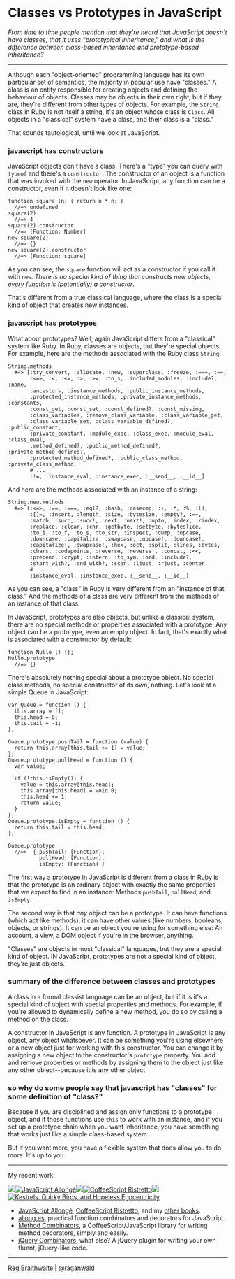# Classes vs Prototypes in JavaScript

*From time to time people mention that they're heard that JavaScript doesn't have classes, that it uses "prototypical inheritance," and what is the difference between class-based inheritance and prototype-based inheritance?*

---

Although each "object-oriented" programming language has its own particular set of semantics, the majority in popular use have "classes." A class is an entity responsible for creating objects and defining the behaviour of objects. Classes may be objects in their own right, but if they are, they're different from other types of objects. For example, the `String` class in Ruby is not itself a string, it's an object whose class is `Class`. All objects in a "classical" system have a class, and their class is a "class."

That sounds tautological, until we look at JavaScript.

### javascript has constructors

JavaScript objects don't have a class. There's a "type" you can query with `typeof` and there's a `constructor`. The constructor of an object is a function that was invoked with the `new` operator. In JavaScript, any function can be a constructor, even if it doesn't look like one:

    function square (n) { return n * n; }
      //=> undefined
    square(2)
      //=> 4
    square(2).constructor
      //=> [Function: Number]
    new square(2)
      //=> {}
    new square(2).constructor
      //=> [Function: square]

As you can see, the `square` function will act as a constructor if you call it with `new`. *There is no special kind of thing that constructs new objects, every function is (potentially) a constructor*.

That's different from a true classical language, where the class is a special kind of object that creates new instances.

### javascript has prototypes

What about prototypes? Well, again JavaScript differs from a "classical" system like Ruby. In Ruby, classes are objects, but they're special objects. For example, here are the methods associated with the Ruby class `String`:

    String.methods
      #=> [:try_convert, :allocate, :new, :superclass, :freeze, :===, :==,
           :<=>, :<, :<=, :>, :>=, :to_s, :included_modules, :include?, :name, 
           :ancestors, :instance_methods, :public_instance_methods, 
           :protected_instance_methods, :private_instance_methods, :constants, 
           :const_get, :const_set, :const_defined?, :const_missing, 
           :class_variables, :remove_class_variable, :class_variable_get, 
           :class_variable_set, :class_variable_defined?, :public_constant, 
           :private_constant, :module_exec, :class_exec, :module_eval, :class_eval, 
           :method_defined?, :public_method_defined?, :private_method_defined?, 
           :protected_method_defined?, :public_class_method, :private_class_method, 
           # ...
           :!=, :instance_eval, :instance_exec, :__send__, :__id__] 

And here are the methods associated with an instance of a string:

    String.new.methods
      #=> [:<=>, :==, :===, :eql?, :hash, :casecmp, :+, :*, :%, :[],
           :[]=, :insert, :length, :size, :bytesize, :empty?, :=~,
           :match, :succ, :succ!, :next, :next!, :upto, :index, :rindex,
           :replace, :clear, :chr, :getbyte, :setbyte, :byteslice,
           :to_i, :to_f, :to_s, :to_str, :inspect, :dump, :upcase,
           :downcase, :capitalize, :swapcase, :upcase!, :downcase!,
           :capitalize!, :swapcase!, :hex, :oct, :split, :lines, :bytes,
           :chars, :codepoints, :reverse, :reverse!, :concat, :<<,
           :prepend, :crypt, :intern, :to_sym, :ord, :include?,
           :start_with?, :end_with?, :scan, :ljust, :rjust, :center,
           # ...
           :instance_eval, :instance_exec, :__send__, :__id__]

As you can see, a "class" in Ruby is very different from an "instance of that class." And the methods of a class are very different from the methods of an instance of that class.

In JavaScript, prototypes are also objects, but unlike a classical system, there are no special methods or properties associated with a prototype. Any object can be a prototype, even an empty object. In fact, that's exactly what is associated with a constructor by default:

    function Nullo () {};
    Nullo.prototype
      //=> {}
      
There's absolutely nothing special about a prototype object. No special class methods, no special constructor of its own, nothing. Let's look at a simple Queue in JavaScript:

    var Queue = function () {
      this.array = [];
      this.head = 0;
      this.tail = -1;
    };
      
    Queue.prototype.pushTail = function (value) {
      return this.array[this.tail += 1] = value;
    };
    Queue.prototype.pullHead = function () {
      var value;
      
      if (!this.isEmpty()) {
        value = this.array[this.head];
        this.array[this.head] = void 0;
        this.head += 1;
        return value;
      }
    };
    Queue.prototype.isEmpty = function () {
      return this.tail < this.head;
    };
    
    Queue.prototype
      //=>  { pushTail: [Function],
              pullHead: [Function],
              isEmpty: [Function] }

The first way a prototype in JavaScript is different from a class in Ruby is that the prototype is an ordinary object with exactly the same properties that we expect to find in an instance: Methods `pushTail`, `pullHead`, and `isEmpty`.

The second way is that *any* object can be a prototype. It can have functions (which act like methods), it can have other values (like numbers, booleans, objects, or strings). It can be an object you're using for something else: An account, a view, a DOM object if you're in the browser, anything.

"Classes" are objects in most "classical" languages, but they are a special kind of object. IN JavaScript, prototypes are not a special kind of object, they're just objects.

### summary of the difference between classes and prototypes

A class in a formal classist language can be an object, but if it is it's a special kind of object with special properties and methods. For example, if you're allowed to dynamically define a new method, you do so by calling a method on the class.

A constructor in JavaScript is any function. A prototype in JavaScript is any object, any object whatsoever. It can be something you're using elsewhere or a new object just for working with this constructor. You can change it by assigning a new object to the constructor's `prototype` property. You add and remove properties or methods by assigning them to the object just like any other object--because it is any other object.

### so why do some people say that javascript has "classes" for some definition of "class?"

Because if you are disciplined and assign only functions to a prototype object, and if those functions use `this` to work with an instance, and if you set up a prototype chain when you want inheritance, you have something that works just like a simple class-based system.

But if you want more, you have a flexible system that does allow you to do more. It's up to you.

---

My recent work:

![](http://i.minus.com/iL337yTdgFj7.png)[![JavaScript Allongé](http://i.minus.com/iW2E1A8M5UWe6.jpeg)][ja]![](http://i.minus.com/iL337yTdgFj7.png)[![CoffeeScript Ristretto](http://i.minus.com/iMmGxzIZkHSLD.jpeg)](http://leanpub.com/coffeescript-ristretto "CoffeeScript Ristretto")![](http://i.minus.com/iL337yTdgFj7.png)[![Kestrels, Quirky Birds, and Hopeless Egocentricity](http://i.minus.com/ibw1f1ARQ4bhi1.jpeg)](http://leanpub.com/combinators "Kestrels, Quirky Birds, and Hopeless Egocentricity")

* [JavaScript Allongé](http://leanpub.com/javascript-allonge), [CoffeeScript Ristretto](http://leanpub.com/coffeescript-ristretto), and my [other books](http://leanpub.com/u/raganwald).
* [allong.es](http://allong.es), practical function combinators and decorators for JavaScript.
* [Method Combinators](https://github.com/raganwald/method-combinators), a CoffeeScript/JavaScript library for writing method decorators, simply and easily.
* [jQuery Combinators](http://github.com/raganwald/jquery-combinators), what else? A jQuery plugin for writing your own fluent, jQuery-like code. 

[ja]: http://leanpub.com/javascript-allonge "JavaScript Allongé"

---

[Reg Braithwaite](http://braythwayt.com) | [@raganwald](http://twitter.com/raganwald)